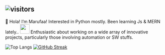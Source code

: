 ## ![visitors](https://visitor-badge.laobi.icu/badge?page_id=pyDev-marufa&right_color=Chocolate) 


💫 Hola! I’m Marufaa! Interested in Python mostly. Been learning Js & MERN lately..  <img src="https://media.giphy.com/media/WUlplcMpOCEmTGBtBW/giphy.gif" width="30">
Enthusiastic about working on a wide array of innovative projects, particularly those involving automation or SW stuffs.



  
![Top Langs](https://github-readme-stats.vercel.app/api/top-langs/?username=pyDev-marufa&layout=compact)   [![GitHub Streak](https://github-readme-streak-stats.herokuapp.com?user=pyDev-marufa&theme=darcula&hide_border=true&type=png&background=FFFFFF00)](https://git.io/streak-stats)

<!---!
pyDev-marufa/pyDev-marufa is a ✨ special ✨ repository because its `README.md` (this file) appears on your GitHub profile.
You can click the Preview link to take a look at your changes.
--->

